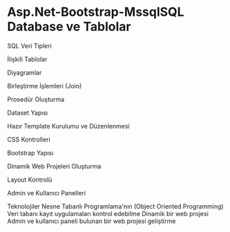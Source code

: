# Asp.Net-Bootstrap-MssqlSQL Database ve Tablolar

SQL Veri Tipleri

İlişkili Tablolar

Diyagramlar

Birleştirme İşlemleri (Join)

Prosedür Oluşturma

Dataset Yapısı

Hazır Template Kurulumu ve Düzenlenmesi

CSS Kontrolleri

Bootstrap Yapısı

Dinamik Web Projeleri Oluşturma

Layout Kontrolü

Admin ve Kullanıcı Panelleri

Teknolojiler
Nesne Tabanlı Programlama'nın (Object Oriented Programming)
Veri tabanı kayıt uygulamaları kontrol edebilme
Dinamik bir web projesi
Admin ve kullanıcı paneli bulunan bir web projesi geliştirme
